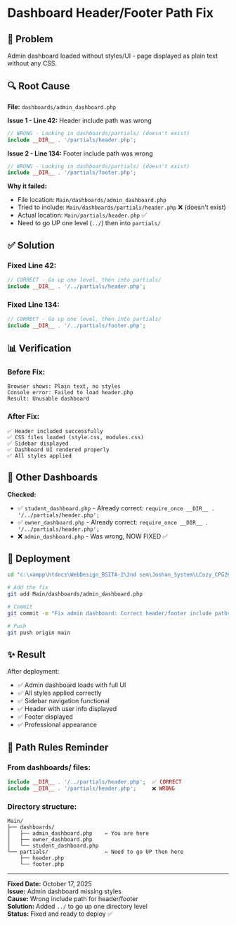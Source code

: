 # Dashboard Header/Footer Path Fix

## 🔴 Problem
Admin dashboard loaded without styles/UI - page displayed as plain text without any CSS.

## 🔍 Root Cause
**File:** `dashboards/admin_dashboard.php`

**Issue 1 - Line 42:** Header include path was wrong
```php
// WRONG - Looking in dashboards/partials/ (doesn't exist)
include __DIR__ . '/partials/header.php';
```

**Issue 2 - Line 134:** Footer include path was wrong
```php
// WRONG - Looking in dashboards/partials/ (doesn't exist)
include __DIR__ . '/partials/footer.php';
```

**Why it failed:**
- File location: `Main/dashboards/admin_dashboard.php`
- Tried to include: `Main/dashboards/partials/header.php` ❌ (doesn't exist)
- Actual location: `Main/partials/header.php` ✅
- Need to go UP one level (`../`) then into `partials/`

## ✅ Solution

### Fixed Line 42:
```php
// CORRECT - Go up one level, then into partials/
include __DIR__ . '/../partials/header.php';
```

### Fixed Line 134:
```php
// CORRECT - Go up one level, then into partials/
include __DIR__ . '/../partials/footer.php';
```

## 📊 Verification

### Before Fix:
```
Browser shows: Plain text, no styles
Console error: Failed to load header.php
Result: Unusable dashboard
```

### After Fix:
```
✅ Header included successfully
✅ CSS files loaded (style.css, modules.css)
✅ Sidebar displayed
✅ Dashboard UI rendered properly
✅ All styles applied
```

## 🎯 Other Dashboards

**Checked:**
- ✅ `student_dashboard.php` - Already correct: `require_once __DIR__ . '/../partials/header.php';`
- ✅ `owner_dashboard.php` - Already correct: `require_once __DIR__ . '/../partials/header.php';`
- ❌ `admin_dashboard.php` - Was wrong, NOW FIXED ✅

## 🚀 Deployment

```bash
cd "c:\xampp\htdocs\WebDesign_BSITA-2\2nd sem\Joshan_System\LCozy_CPG2615"

# Add the fix
git add Main/dashboards/admin_dashboard.php

# Commit
git commit -m "Fix admin dashboard: Correct header/footer include paths"

# Push
git push origin main
```

## ✨ Result

After deployment:
- ✅ Admin dashboard loads with full UI
- ✅ All styles applied correctly
- ✅ Sidebar navigation functional
- ✅ Header with user info displayed
- ✅ Footer displayed
- ✅ Professional appearance

## 📝 Path Rules Reminder

### From dashboards/ files:
```php
include __DIR__ . '/../partials/header.php';  ✅ CORRECT
include __DIR__ . '/partials/header.php';     ❌ WRONG
```

### Directory structure:
```
Main/
├── dashboards/
│   ├── admin_dashboard.php    ← You are here
│   ├── owner_dashboard.php
│   └── student_dashboard.php
└── partials/                  ← Need to go UP then here
    ├── header.php
    └── footer.php
```

---

**Fixed Date:** October 17, 2025  
**Issue:** Admin dashboard missing styles  
**Cause:** Wrong include path for header/footer  
**Solution:** Added `../` to go up one directory level  
**Status:** Fixed and ready to deploy ✅
